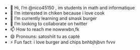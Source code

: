 - 👋 Hi, I’m @nico45150 , im students in math and informatique
- 👀 I’m interested in chiken because i love cook 
- 🌱 I’m currently learning and smask burger
- 💞️ I’m looking to collaborate on twitter 
- 📫 How to reach me nowwwbn,fk
- 😄 Pronouns: satoshiit tu as capté
- ⚡ Fun fact: i love burger and chips
bnhbjhjbvn fvvv
<!---n,vvv
nico45150/nico45150 is a ✨ special ✨ repository because its `README.md` (this file) appears on your GitHub profile.
You can click the Preview link to take a look at your changes.
--->
